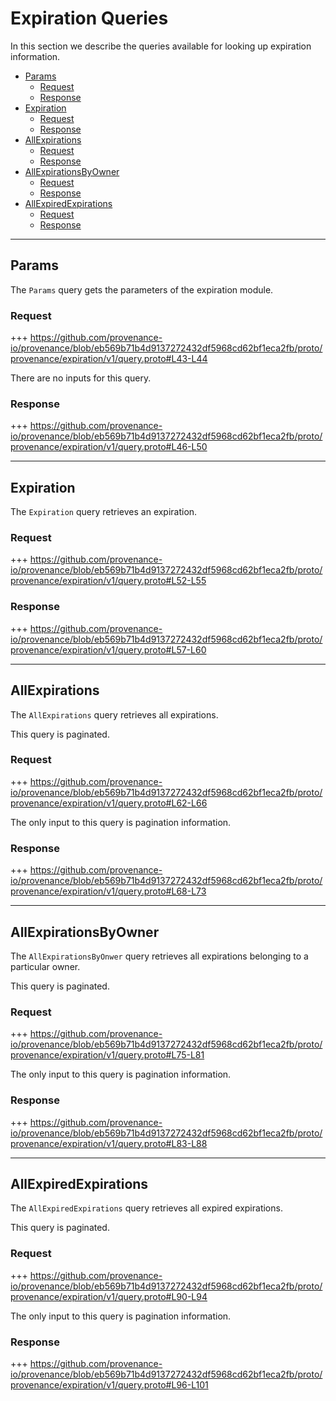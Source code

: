 # Expiration Queries

In this section we describe the queries available for looking up expiration information.

<!-- TOC -->
  - [Params](#params)
    - [Request](#request)
    - [Response](#response)
  - [Expiration](#expiration)
    - [Request](#request)
    - [Response](#response)
  - [AllExpirations](#allexpirations)
    - [Request](#request)
    - [Response](#response)
  - [AllExpirationsByOwner](#allexpirationsbyowner)
    - [Request](#request)
    - [Response](#response)
  - [AllExpiredExpirations](#allexpiredexpirations)
    - [Request](#request)
    - [Response](#response)


---
## Params

The `Params` query gets the parameters of the expiration module.

### Request

+++ https://github.com/provenance-io/provenance/blob/eb569b71b4d9137272432df5968cd62bf1eca2fb/proto/provenance/expiration/v1/query.proto#L43-L44

There are no inputs for this query.

### Response

+++ https://github.com/provenance-io/provenance/blob/eb569b71b4d9137272432df5968cd62bf1eca2fb/proto/provenance/expiration/v1/query.proto#L46-L50

---
## Expiration

The `Expiration` query retrieves an expiration.

### Request

+++ https://github.com/provenance-io/provenance/blob/eb569b71b4d9137272432df5968cd62bf1eca2fb/proto/provenance/expiration/v1/query.proto#L52-L55

### Response

+++ https://github.com/provenance-io/provenance/blob/eb569b71b4d9137272432df5968cd62bf1eca2fb/proto/provenance/expiration/v1/query.proto#L57-L60

---
## AllExpirations

The `AllExpirations` query retrieves all expirations.

This query is paginated.

### Request

+++ https://github.com/provenance-io/provenance/blob/eb569b71b4d9137272432df5968cd62bf1eca2fb/proto/provenance/expiration/v1/query.proto#L62-L66

The only input to this query is pagination information.

### Response

+++ https://github.com/provenance-io/provenance/blob/eb569b71b4d9137272432df5968cd62bf1eca2fb/proto/provenance/expiration/v1/query.proto#L68-L73

---
## AllExpirationsByOwner

The `AllExpirationsByOnwer` query retrieves all expirations belonging to a particular owner.

This query is paginated.

### Request

+++ https://github.com/provenance-io/provenance/blob/eb569b71b4d9137272432df5968cd62bf1eca2fb/proto/provenance/expiration/v1/query.proto#L75-L81

The only input to this query is pagination information.

### Response

+++ https://github.com/provenance-io/provenance/blob/eb569b71b4d9137272432df5968cd62bf1eca2fb/proto/provenance/expiration/v1/query.proto#L83-L88

---
## AllExpiredExpirations

The `AllExpiredExpirations` query retrieves all expired expirations.

This query is paginated.

### Request

+++ https://github.com/provenance-io/provenance/blob/eb569b71b4d9137272432df5968cd62bf1eca2fb/proto/provenance/expiration/v1/query.proto#L90-L94

The only input to this query is pagination information.

### Response

+++ https://github.com/provenance-io/provenance/blob/eb569b71b4d9137272432df5968cd62bf1eca2fb/proto/provenance/expiration/v1/query.proto#L96-L101
